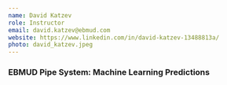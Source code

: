 ```yaml
---
name: David Katzev
role: Instructor
email: david.katzev@ebmud.com
website: https://www.linkedin.com/in/david-katzev-13488813a/
photo: david_katzev.jpeg
---
```

### EBMUD Pipe System: Machine Learning Predictions